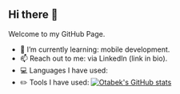 ## Hi there 👋
Welcome to my GitHub Page.

- 🌱 I’m currently learning: mobile development.
- 📫 Reach out to me: via LinkedIn (link in bio).
- 💻 Languages I have used:
- ✏️ Tools I have used:
[![Otabek's GitHub stats](https://github-readme-stats.vercel.app/api?username=otabek7)](https://github.com/otabek7/github-readme-stats)
